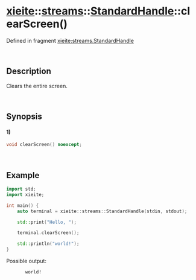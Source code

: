 # [xieite](../../../../../xieite.md)\:\:[streams](../../../../../streams.md)\:\:[StandardHandle](../../../standard_handle.md)\:\:clearScreen\(\)
Defined in fragment [xieite:streams.StandardHandle](../../../../../../src/streams/standard_handle.cpp)

&nbsp;

## Description
Clears the entire screen.

&nbsp;

## Synopsis
#### 1)
```cpp
void clearScreen() noexcept;
```

&nbsp;

## Example
```cpp
import std;
import xieite;

int main() {
    auto terminal = xieite::streams::StandardHandle(stdin, stdout);

    std::print("Hello, ");

    terminal.clearScreen();

    std::println("world!");
}
```
Possible output:
```
       world!
```
